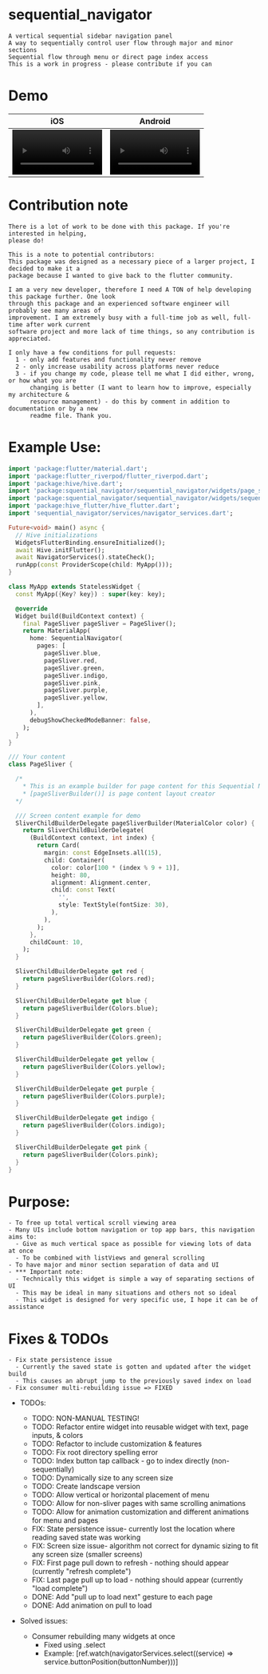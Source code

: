 # sequential_navigator

    A vertical sequential sidebar navigation panel
    A way to sequentially control user flow through major and minor sections
    Sequential flow through menu or direct page index access
    This is a work in progress - please contribute if you can

# Demo

iOS | Android
:-: | :-:
<video src='https://user-images.githubusercontent.com/70868433/142352951-984c9e13-5f48-4611-85fe-010f2c8007e1.mov' width=180/> | <video src='https://user-images.githubusercontent.com/70868433/142352997-b101ed58-7075-440d-9c08-0de657ed623a.mov' width=180/>

# Contribution note

    There is a lot of work to be done with this package. If you're interested in helping, 
    please do!

    This is a note to potential contributors:
    This package was designed as a necessary piece of a larger project, I decided to make it a
    package because I wanted to give back to the flutter community.

    I am a very new developer, therefore I need A TON of help developing this package further. One look
    through this package and an experienced software engineer will probably see many areas of
    improvement. I am extremely busy with a full-time job as well, full-time after work current
    software project and more lack of time things, so any contribution is appreciated.

    I only have a few conditions for pull requests:
      1 - only add features and functionality never remove
      2 - only increase usability across platforms never reduce
      3 - if you change my code, please tell me what I did either, wrong, or how what you are
          changing is better (I want to learn how to improve, especially my architecture &
          resource management) - do this by comment in addition to documentation or by a new 
          readme file. Thank you.

# Example Use:

```dart
import 'package:flutter/material.dart';
import 'package:flutter_riverpod/flutter_riverpod.dart';
import 'package:hive/hive.dart';
import 'package:squential_navigator/sequential_navigator/widgets/page_sliver.dart';
import 'package:squential_navigator/sequential_navigator/widgets/sequential_navigator.dart';
import 'package:hive_flutter/hive_flutter.dart';
import 'sequential_navigator/services/navigator_services.dart';

Future<void> main() async {
  // Hive initializations
  WidgetsFlutterBinding.ensureInitialized();
  await Hive.initFlutter();
  await NavigatorServices().stateCheck();
  runApp(const ProviderScope(child: MyApp()));
}

class MyApp extends StatelessWidget {
  const MyApp({Key? key}) : super(key: key);

  @override
  Widget build(BuildContext context) {
    final PageSliver pageSliver = PageSliver();
    return MaterialApp(
      home: SequentialNavigator(
        pages: [
          pageSliver.blue,
          pageSliver.red,
          pageSliver.green,
          pageSliver.indigo,
          pageSliver.pink,
          pageSliver.purple,
          pageSliver.yellow,
        ],
      ),
      debugShowCheckedModeBanner: false,
    );
  }
}

/// Your content
class PageSliver {

  /*
    * This is an example builder for page content for this Sequential Navigator
    * [pageSliverBuilder()] is page content layout creator
  */

  /// Screen content example for demo
  SliverChildBuilderDelegate pageSliverBuilder(MaterialColor color) {
    return SliverChildBuilderDelegate(
      (BuildContext context, int index) {
        return Card(
          margin: const EdgeInsets.all(15),
          child: Container(
            color: color[100 * (index % 9 + 1)],
            height: 80,
            alignment: Alignment.center,
            child: const Text(
              '',
              style: TextStyle(fontSize: 30),
            ),
          ),
        );
      },
      childCount: 10,
    );
  }

  SliverChildBuilderDelegate get red {
    return pageSliverBuilder(Colors.red);
  }

  SliverChildBuilderDelegate get blue {
    return pageSliverBuilder(Colors.blue);
  }

  SliverChildBuilderDelegate get green {
    return pageSliverBuilder(Colors.green);
  }

  SliverChildBuilderDelegate get yellow {
    return pageSliverBuilder(Colors.yellow);
  }

  SliverChildBuilderDelegate get purple {
    return pageSliverBuilder(Colors.purple);
  }

  SliverChildBuilderDelegate get indigo {
    return pageSliverBuilder(Colors.indigo);
  }

  SliverChildBuilderDelegate get pink {
    return pageSliverBuilder(Colors.pink);
  }
}

```

# Purpose:

    - To free up total vertical scroll viewing area
    - Many UIs include bottom navigation or top app bars, this navigation aims to:
      - Give as much vertical space as possible for viewing lots of data at once
      - To be combined with listViews and general scrolling
    - To have major and minor section separation of data and UI
    - *** Important note:
      - Technically this widget is simple a way of separating sections of UI
      - This may be ideal in many situations and others not so ideal
      - This widget is designed for very specific use, I hope it can be of assistance
  
# Fixes & TODOs

    - Fix state persistence issue
      - Currently the saved state is gotten and updated after the widget build
      - This causes an abrupt jump to the previously saved index on load
    - Fix consumer multi-rebuilding issue => FIXED

  - TODOs:
    - TODO: NON-MANUAL TESTING!
    - TODO: Refactor entire widget into reusable widget with text, page inputs, & colors
    - TODO: Refactor to include customization & features
    - TODO: Fix root directory spelling error
    - TODO: Index button tap callback - go to index directly (non-sequentially)
    - TODO: Dynamically size to any screen size
    - TODO: Create landscape version
    - TODO: Allow vertical or horizontal placement of menu
    - TODO: Allow for non-sliver pages with same scrolling animations
    - TODO: Allow for animation customization and different animations for menu and pages
    - FIX: State persistence issue- currently lost the location where reading saved state was working
    - FIX: Screen size issue- algorithm not correct for dynamic sizing to fit any screen size (smaller screens)
    - FIX: First page pull down to refresh - nothing should appear (currently "refresh complete")
    - FIX: Last page pull up to load - nothing should appear (currently "load complete")
    - DONE: Add "pull up to load next" gesture to each page
    - DONE: Add animation on pull to load

  - Solved issues:
    - Consumer rebuilding many widgets at once
      - Fixed using .select
      - Example: [ref.watch(navigatorServices.select((service) => service.buttonPosition(buttonNumber)))]
